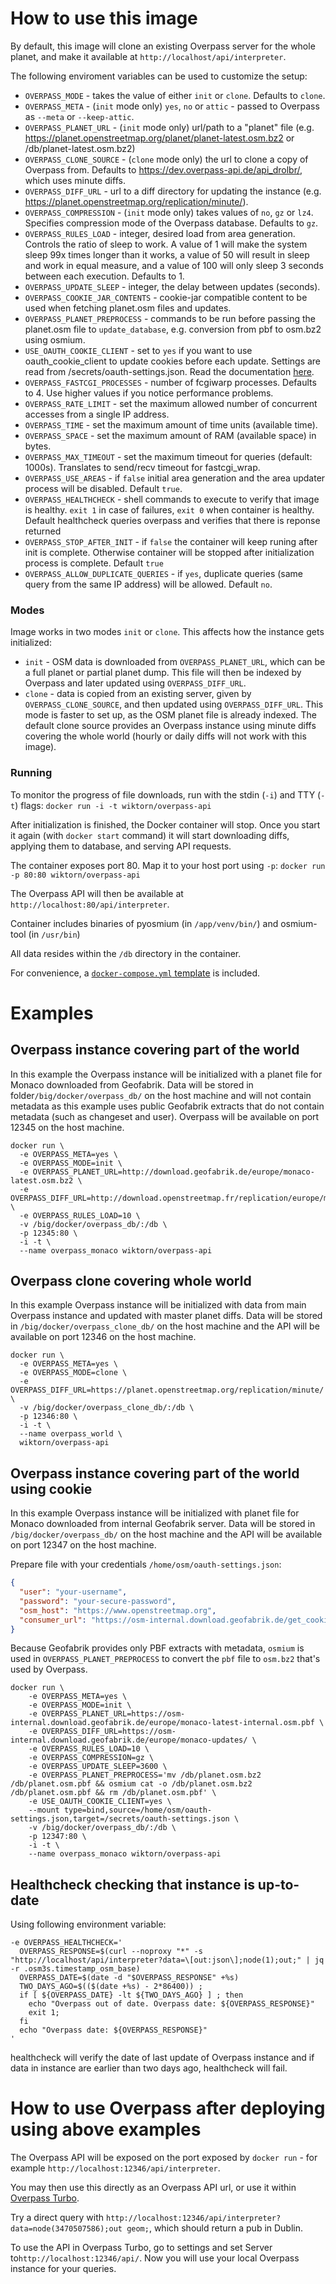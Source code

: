 # How to use this image

By default, this image will clone an existing Overpass server for the whole planet, and make it available at `http://localhost/api/interpreter`.

The following enviroment variables can be used to customize the setup:

* `OVERPASS_MODE` - takes the value of either `init` or `clone`. Defaults to `clone`.
* `OVERPASS_META` - (`init` mode only) `yes`, `no` or `attic` - passed to Overpass as `--meta` or `--keep-attic`.
* `OVERPASS_PLANET_URL` - (`init` mode only) url/path to a "planet" file (e.g. https://planet.openstreetmap.org/planet/planet-latest.osm.bz2 or /db/planet-latest.osm.bz2)
* `OVERPASS_CLONE_SOURCE` - (`clone` mode only) the url to clone a copy of Overpass from. Defaults to https://dev.overpass-api.de/api_drolbr/, which uses minute diffs.
* `OVERPASS_DIFF_URL` - url to a diff directory for updating the instance (e.g. https://planet.openstreetmap.org/replication/minute/).
* `OVERPASS_COMPRESSION` - (`init` mode only) takes values of `no`, `gz` or `lz4`. Specifies compression mode of the Overpass database. Defaults to `gz`.
* `OVERPASS_RULES_LOAD` - integer, desired load from area generation. Controls the ratio of sleep to work. A value of 1 will make the system sleep 99x times longer than it works, a value of 50 will result in sleep and work in equal measure, and a value of 100 will only sleep 3 seconds between each execution. Defaults to 1.
* `OVERPASS_UPDATE_SLEEP` - integer, the delay between updates (seconds).
* `OVERPASS_COOKIE_JAR_CONTENTS` - cookie-jar compatible content to be used when fetching planet.osm files and updates.
* `OVERPASS_PLANET_PREPROCESS` - commands to be run before passing the planet.osm file to `update_database`, e.g. conversion from pbf to osm.bz2 using osmium.
* `USE_OAUTH_COOKIE_CLIENT` - set to `yes` if you want to use oauth_cookie_client to update cookies before each update. Settings are read from /secrets/oauth-settings.json. Read the documentation [here](https://github.com/geofabrik/sendfile_osm_oauth_protector/blob/master/doc/client.md).
* `OVERPASS_FASTCGI_PROCESSES` - number of fcgiwarp processes. Defaults to 4. Use higher values if you notice performance problems.
* `OVERPASS_RATE_LIMIT` - set the maximum allowed number of concurrent accesses from a single IP address.
* `OVERPASS_TIME` - set the maximum amount of time units (available time).
* `OVERPASS_SPACE` - set the maximum amount of RAM (available space) in bytes.
* `OVERPASS_MAX_TIMEOUT` - set the maximum timeout for queries (default: 1000s). Translates to send/recv timeout for fastcgi_wrap.
* `OVERPASS_USE_AREAS` - if `false` initial area generation and the area updater process will be disabled. Default `true`.
* `OVERPASS_HEALTHCHECK` - shell commands to execute to verify that image is healthy. `exit 1` in case of failures, `exit 0` when container is healthy. Default healthcheck queries overpass and verifies that there is reponse returned
* `OVERPASS_STOP_AFTER_INIT` - if `false` the container will keep runing after init is complete. Otherwise container will be stopped after initialization process is complete. Default `true`
* `OVERPASS_ALLOW_DUPLICATE_QUERIES` - if `yes`, duplicate queries (same query from the same IP address) will be allowed. Default `no`.

### Modes

Image works in two modes `init` or `clone`. This affects how the instance gets initialized:

* `init` - OSM data is downloaded from `OVERPASS_PLANET_URL`, which can be a full planet or partial planet dump.
  This file will then be indexed by Overpass and later updated using `OVERPASS_DIFF_URL`.
* `clone` - data is copied from an existing server, given by `OVERPASS_CLONE_SOURCE`, and then updated using `OVERPASS_DIFF_URL`.
  This mode is faster to set up, as the OSM planet file is already indexed.
  The default clone source provides an Overpass instance using minute diffs covering the whole world (hourly or daily diffs will not work with this image).

### Running

To monitor the progress of file downloads, run with the stdin (`-i`) and TTY  (`-t`) flags:
`docker run -i -t wiktorn/overpass-api`

After initialization is finished, the Docker container will stop. Once you start it again (with `docker start` command) it will start downloading diffs, applying them to database, and serving API requests.

The container exposes port 80. Map it to your host port using `-p`:
`docker run -p 80:80 wiktorn/overpass-api`

The Overpass API will then be available at `http://localhost:80/api/interpreter`.

Container includes binaries of pyosmium (in `/app/venv/bin/`) and osmium-tool (in `/usr/bin`)

All data resides within the `/db` directory in the container.

For convenience, a [`docker-compose.yml` template](./docker-compose.yml) is included.

# Examples

## Overpass instance covering part of the world

In this example the Overpass instance will be initialized with a planet file for Monaco downloaded from Geofabrik.
Data will be stored in folder`/big/docker/overpass_db/` on the host machine and will not contain metadata as this example uses public Geofabrik extracts that do not contain metadata (such as changeset and user).
Overpass will be available on port 12345 on the host machine.

```
docker run \
  -e OVERPASS_META=yes \
  -e OVERPASS_MODE=init \
  -e OVERPASS_PLANET_URL=http://download.geofabrik.de/europe/monaco-latest.osm.bz2 \
  -e OVERPASS_DIFF_URL=http://download.openstreetmap.fr/replication/europe/monaco/minute/ \
  -e OVERPASS_RULES_LOAD=10 \
  -v /big/docker/overpass_db/:/db \
  -p 12345:80 \
  -i -t \
  --name overpass_monaco wiktorn/overpass-api
```

## Overpass clone covering whole world

In this example Overpass instance will be initialized with data from main Overpass instance and updated with master planet diffs.
Data will be stored in `/big/docker/overpass_clone_db/`  on the host machine and the API will be available on port 12346 on the host machine.

```
docker run \
  -e OVERPASS_META=yes \
  -e OVERPASS_MODE=clone \
  -e OVERPASS_DIFF_URL=https://planet.openstreetmap.org/replication/minute/ \
  -v /big/docker/overpass_clone_db/:/db \
  -p 12346:80 \
  -i -t \
  --name overpass_world \
  wiktorn/overpass-api
```

## Overpass instance covering part of the world using cookie

In this example Overpass instance will be initialized with planet file for Monaco downloaded from internal Geofabrik server.
Data will be stored in `/big/docker/overpass_db/` on the host machine and the API will be available on port 12347 on the host machine.

Prepare file with your credentials `/home/osm/oauth-settings.json`:

```json
{
  "user": "your-username",
  "password": "your-secure-password",
  "osm_host": "https://www.openstreetmap.org",
  "consumer_url": "https://osm-internal.download.geofabrik.de/get_cookie"
}
```

Because Geofabrik provides only PBF extracts with metadata, `osmium` is used in `OVERPASS_PLANET_PREPROCESS` to convert the `pbf` file to `osm.bz2` that's used by Overpass.

```
docker run \
    -e OVERPASS_META=yes \
    -e OVERPASS_MODE=init \
    -e OVERPASS_PLANET_URL=https://osm-internal.download.geofabrik.de/europe/monaco-latest-internal.osm.pbf \
    -e OVERPASS_DIFF_URL=https://osm-internal.download.geofabrik.de/europe/monaco-updates/ \
    -e OVERPASS_RULES_LOAD=10 \
    -e OVERPASS_COMPRESSION=gz \
    -e OVERPASS_UPDATE_SLEEP=3600 \
    -e OVERPASS_PLANET_PREPROCESS='mv /db/planet.osm.bz2 /db/planet.osm.pbf && osmium cat -o /db/planet.osm.bz2 /db/planet.osm.pbf && rm /db/planet.osm.pbf' \
    -e USE_OAUTH_COOKIE_CLIENT=yes \
    --mount type=bind,source=/home/osm/oauth-settings.json,target=/secrets/oauth-settings.json \
    -v /big/docker/overpass_db/:/db \
    -p 12347:80 \
    -i -t \
    --name overpass_monaco wiktorn/overpass-api
```

## Healthcheck checking that instance is up-to-date

Using following environment variable:

```
-e OVERPASS_HEALTHCHECK='
  OVERPASS_RESPONSE=$(curl --noproxy "*" -s "http://localhost/api/interpreter?data=\[out:json\];node(1);out;" | jq -r .osm3s.timestamp_osm_base)
  OVERPASS_DATE=$(date -d "$OVERPASS_RESPONSE" +%s)
  TWO_DAYS_AGO=$(($(date +%s) - 2*86400)) ;
  if [ ${OVERPASS_DATE} -lt ${TWO_DAYS_AGO} ] ; then
    echo "Overpass out of date. Overpass date: ${OVERPASS_RESPONSE}"
    exit 1;
  fi
  echo "Overpass date: ${OVERPASS_RESPONSE}"
'
```

healthcheck will verify the date of last update of Overpass instance and if data in instance are earlier than two days ago, healthcheck will fail.

# How to use Overpass after deploying using above examples

The Overpass API will be exposed on the port exposed by `docker run` - for example `http://localhost:12346/api/interpreter`.

You may then use this directly as an Overpass API url, or use it within [Overpass Turbo](http://overpass-turbo.eu/).

Try a direct query with `http://localhost:12346/api/interpreter?data=node(3470507586);out geom;`, which should return a pub in Dublin.

To use the API in Overpass Turbo, go to settings and set Server to`http://localhost:12346/api/`. Now you will use your local Overpass instance for your queries.
